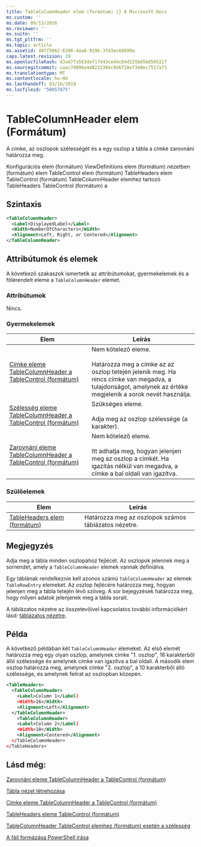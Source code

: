 ```yaml
---
title: TableColumnHeader elem (formátum) |} A Microsoft Docs
ms.custom: ''
ms.date: 09/13/2016
ms.reviewer: ''
ms.suite: ''
ms.tgt_pltfrm: ''
ms.topic: article
ms.assetid: 49ff3062-6396-4aa8-919b-3fd3ac60899a
caps.latest.revision: 19
ms.openlocfilehash: d3ad7fa563def17d43ce4dc64d155b65b650521f
ms.sourcegitcommit: caac7d098a448232304c9d6728e7340ec7517a71
ms.translationtype: MT
ms.contentlocale: hu-HU
ms.lasthandoff: 03/16/2019
ms.locfileid: "58057875"
---
```

# <a name="tablecolumnheader-element-format"></a>TableColumnHeader elem (Formátum)

A címke, az oszlopok szélességét és a egy oszlop a tábla a címke zarovnání határozza meg.

Konfigurációs elem (formátum) ViewDefinitions elem (formátum) nézetben (formátum) elem TableControl elem (formátum) TableHeaders elem TableControl (formátum) TableColumnHeader elemhez tartozó TableHeaders TableControl (formátum) a

## <a name="syntax"></a>Szintaxis

```xml
<TableColumnHeader>
  <Label>DisplayedLabel</Label>
  <Width>NumberOfCharacters</Width>
  <Alignment>Left, Right, or Centered</Alignment>
</TableColumnHeader>
```

## <a name="attributes-and-elements"></a>Attribútumok és elemek

A következő szakaszok ismertetik az attribútumokat, gyermekelemek és a fölérendelt eleme a `TableColumnHeader` elemet.

### <a name="attributes"></a>Attribútumok

Nincs.

### <a name="child-elements"></a>Gyermekelemek

|Elem|Leírás|
|-------------|-----------------|
|[Címke eleme TableColumnHeader a TableControl (formátum)](./label-element-for-tablecolumnheader-for-tablecontrol-format.md)|Nem kötelező eleme.<br /><br /> Határozza meg a címke az az oszlop tetején jelenik meg. Ha nincs címke van megadva, a tulajdonságot, amelynek az értéke megjelenik a sorok nevét használja.|
|[Szélesség eleme TableColumnHeader a TableControl (formátum)](./width-element-for-tablecolumnheader-for-tablecontrol-format.md)|Szükséges eleme.<br /><br /> Adja meg az oszlop szélessége (a karakter).|
|[Zarovnání eleme TableColumnHeader a TableControl (formátum)](./alignment-element-for-tablecolumnheader-for-tablecontrol-format.md)|Nem kötelező eleme.<br /><br /> Itt adhatja meg, hogyan jelenjen meg az oszlop a címkét. Ha igazítás nélkül van megadva, a címke a bal oldali van igazítva.|

### <a name="parent-elements"></a>Szülőelemek

|Elem|Leírás|
|-------------|-----------------|
|[TableHeaders elem (formátum)](./tableheaders-element-format.md)|Határozza meg az oszlopok számos táblázatos nézetre.|

## <a name="remarks"></a>Megjegyzés

Adja meg a tábla minden oszlopához fejlécét. Az oszlopok jelennek meg a sorrendet, amely a `TableColumnHeader` elemek vannak definiálva.

Egy táblának rendelkeznie kell azonos számú `TableColumnHeader` az elemek `TableRowEntry` elemeket. Az oszlop fejlécére határozza meg, hogyan jelenjen meg a tábla tetején lévő szöveg. A sor bejegyzések határozza meg, hogy milyen adatok jelenjenek meg a tábla sorait.

A táblázatos nézetre az összetevőivel kapcsolatos további információkért lásd: [táblázatos nézetre](./creating-a-table-view.md).

## <a name="example"></a>Példa

A következő példában két `TableColumnHeader` elemeket. Az első elemét határozza meg egy olyan oszlop, amelynek címke "1. oszlop", 16 karakterből álló szélessége és amelynek címke van igazítva a bal oldali. A második elem oszlop határozza meg, amelynek címke "2. oszlop", a 10 karakterből álló szélessége, és amelynek felirat az oszlopban közepén.

```xml
<TableHeaders>
  <TableColumnHeader>
    <Label>Column 1</Label)
    <Width>16</Width>
    <Alignment>Left</Alignment>
  </TableColumnHeader>
    <TableColumnHeader>
    <Label>Column 2</Label)
    <Width>10</Width>
    <Alignment>Centered</Alignment>
  </TableColumnHeader>
</TableHeaders>
```

## <a name="see-also"></a>Lásd még:

[Zarovnání eleme TableColumnHeader a TableControl (formátum)](./alignment-element-for-tablecolumnheader-for-tablecontrol-format.md)

[Tábla nézet létrehozása](./creating-a-table-view.md)

[Címke eleme TableColumnHeader a TableControl (formátum)](./label-element-for-tablecolumnheader-for-tablecontrol-format.md)

[TableHeaders eleme TableControl (formátum)](./tableheaders-element-format.md)

[TableColumnHeader TableControl elemhez (formátum) esetén a szélesség](./width-element-for-tablecolumnheader-for-tablecontrol-format.md)

[A fájl formázása PowerShell írása](./writing-a-powershell-formatting-file.md)

